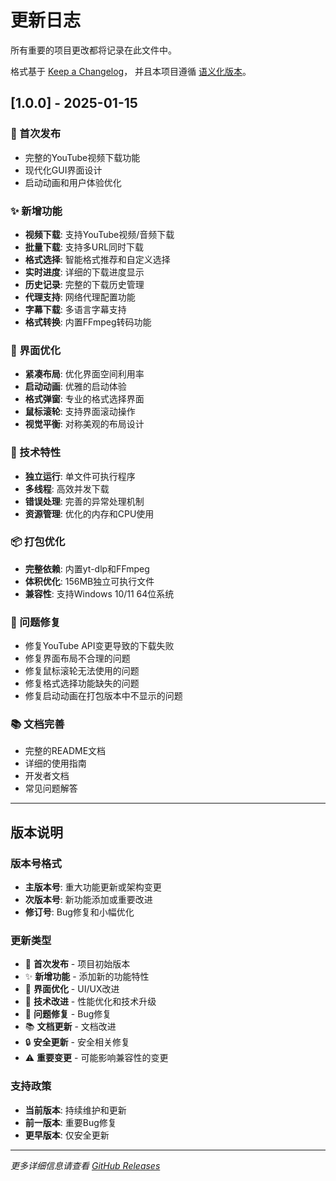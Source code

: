 # 更新日志

所有重要的项目更改都将记录在此文件中。

格式基于 [Keep a Changelog](https://keepachangelog.com/zh-CN/1.0.0/)，
并且本项目遵循 [语义化版本](https://semver.org/lang/zh-CN/)。

## [1.0.0] - 2025-01-15

### 🎉 首次发布
- 完整的YouTube视频下载功能
- 现代化GUI界面设计
- 启动动画和用户体验优化

### ✨ 新增功能
- **视频下载**: 支持YouTube视频/音频下载
- **批量下载**: 支持多URL同时下载
- **格式选择**: 智能格式推荐和自定义选择
- **实时进度**: 详细的下载进度显示
- **历史记录**: 完整的下载历史管理
- **代理支持**: 网络代理配置功能
- **字幕下载**: 多语言字幕支持
- **格式转换**: 内置FFmpeg转码功能

### 🎨 界面优化
- **紧凑布局**: 优化界面空间利用率
- **启动动画**: 优雅的启动体验
- **格式弹窗**: 专业的格式选择界面
- **鼠标滚轮**: 支持界面滚动操作
- **视觉平衡**: 对称美观的布局设计

### 🔧 技术特性
- **独立运行**: 单文件可执行程序
- **多线程**: 高效并发下载
- **错误处理**: 完善的异常处理机制
- **资源管理**: 优化的内存和CPU使用

### 📦 打包优化
- **完整依赖**: 内置yt-dlp和FFmpeg
- **体积优化**: 156MB独立可执行文件
- **兼容性**: 支持Windows 10/11 64位系统

### 🐛 问题修复
- 修复YouTube API变更导致的下载失败
- 修复界面布局不合理的问题
- 修复鼠标滚轮无法使用的问题
- 修复格式选择功能缺失的问题
- 修复启动动画在打包版本中不显示的问题

### 📚 文档完善
- 完整的README文档
- 详细的使用指南
- 开发者文档
- 常见问题解答

---

## 版本说明

### 版本号格式
- **主版本号**: 重大功能更新或架构变更
- **次版本号**: 新功能添加或重要改进
- **修订号**: Bug修复和小幅优化

### 更新类型
- 🎉 **首次发布** - 项目初始版本
- ✨ **新增功能** - 添加新的功能特性
- 🎨 **界面优化** - UI/UX改进
- 🔧 **技术改进** - 性能优化和技术升级
- 🐛 **问题修复** - Bug修复
- 📚 **文档更新** - 文档改进
- 🔒 **安全更新** - 安全相关修复
- ⚠️ **重要变更** - 可能影响兼容性的变更

### 支持政策
- **当前版本**: 持续维护和更新
- **前一版本**: 重要Bug修复
- **更早版本**: 仅安全更新

---

*更多详细信息请查看 [GitHub Releases](https://github.com/yourusername/videomaster-pro/releases)*